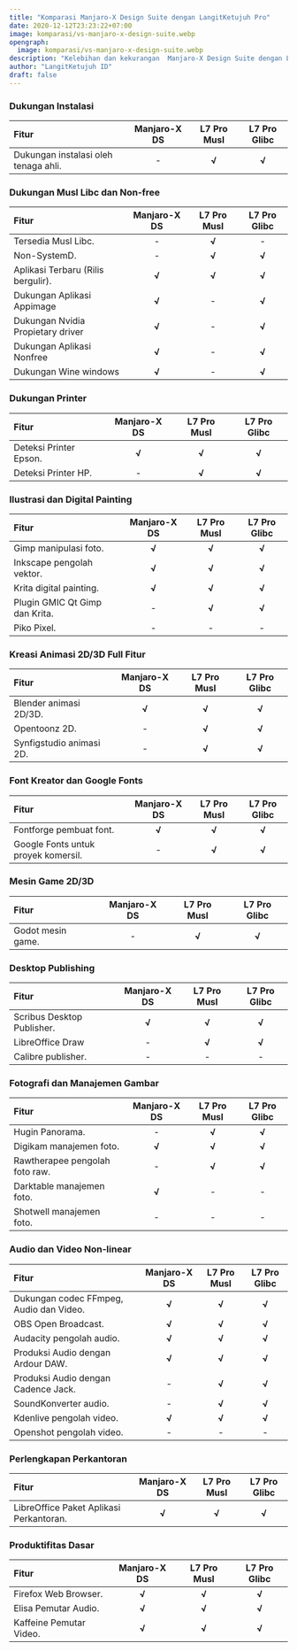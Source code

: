```yaml
---
title: "Komparasi Manjaro-X Design Suite dengan LangitKetujuh Pro"
date: 2020-12-12T23:23:22+07:00
image: komparasi/vs-manjaro-x-design-suite.webp
opengraph:
  image: komparasi/vs-manjaro-x-design-suite.webp
description: "Kelebihan dan kekurangan  Manjaro-X Design Suite dengan LangitKetujuh Pro."
author: "LangitKetujuh ID"
draft: false
---
```


### Dukungan Instalasi

**Fitur** | **Manjaro-X DS** | **L7 Pro Musl** | **L7 Pro Glibc**
:--- | :---: | :---: | :---:
Dukungan instalasi oleh tenaga ahli. | - | **√** | **√**

### Dukungan Musl Libc dan Non-free

**Fitur** | **Manjaro-X DS** | **L7 Pro Musl** | **L7 Pro Glibc**
:--- | :---: | :---: | :---:
Tersedia Musl Libc. | - | **√** | -
Non-SystemD. | - | **√** | **√**
Aplikasi Terbaru (Rilis bergulir). | **√** | **√** | **√**
Dukungan Aplikasi Appimage | **√** | - | **√**
Dukungan Nvidia Propietary driver | **√** | - | **√**
Dukungan Aplikasi Nonfree  | **√** |- | **√**
Dukungan Wine windows | **√** | - | **√**

### Dukungan Printer

**Fitur** | **Manjaro-X DS** | **L7 Pro Musl** | **L7 Pro Glibc**
:--- | :---: | :---: | :---:
Deteksi Printer Epson. | **√** | **√** | **√**
Deteksi Printer HP. | - | **√** | **√**

### Ilustrasi dan Digital Painting

**Fitur** | **Manjaro-X DS** | **L7 Pro Musl** | **L7 Pro Glibc**
:--- | :---: | :---: | :---:
Gimp manipulasi foto. | **√** | **√** | **√**
Inkscape pengolah vektor. | **√** | **√** | **√**
Krita digital painting. | **√** | **√** | **√**
Plugin GMIC Qt Gimp dan Krita. | - | **√** | **√**
Piko Pixel. | - | - | - 

### Kreasi Animasi 2D/3D Full **Fitur**

**Fitur** | **Manjaro-X DS** | **L7 Pro Musl** | **L7 Pro Glibc**
:--- | :---: | :---: | :---:
Blender animasi 2D/3D. | **√** | **√** | **√**
Opentoonz 2D. | - | **√** | **√**
Synfigstudio animasi 2D. | - | **√** | **√**

### Font Kreator dan Google Fonts

**Fitur** | **Manjaro-X DS** | **L7 Pro Musl** | **L7 Pro Glibc**
:--- | :---: | :---: | :---:
Fontforge pembuat font. | **√** | **√** | **√**
Google Fonts untuk proyek komersil. | - | **√** | **√**

### Mesin Game 2D/3D

**Fitur** | **Manjaro-X DS** | **L7 Pro Musl** | **L7 Pro Glibc**
:--- | :---: | :---: | :---:
Godot mesin game. | - | **√** | **√**

### Desktop Publishing

**Fitur** | **Manjaro-X DS** | **L7 Pro Musl** | **L7 Pro Glibc**
:--- | :---: | :---: | :---:
Scribus Desktop Publisher. | **√** | **√** | **√**
LibreOffice Draw | - | **√** | **√**
Calibre publisher. | - | - | -

### Fotografi dan Manajemen Gambar

**Fitur** | **Manjaro-X DS** | **L7 Pro Musl** | **L7 Pro Glibc**
:--- | :---: | :---: | :---:
Hugin Panorama. | - | **√** | **√**
Digikam manajemen foto. | **√** | **√** | **√**
Rawtherapee pengolah foto raw. | -| **√** | **√**
Darktable manajemen foto. | **√** | - | -
Shotwell manajemen foto. | - | - | - 

### Audio dan Video Non-linear

**Fitur** | **Manjaro-X DS** | **L7 Pro Musl** | **L7 Pro Glibc**
:--- | :---: | :---: | :---:
Dukungan codec FFmpeg, Audio dan Video. | **√** | **√** | **√**
OBS Open Broadcast. | **√** | **√** | **√**
Audacity pengolah audio. | **√** | **√** | **√**
Produksi Audio dengan Ardour DAW. | **√** | **√** | **√**
Produksi Audio dengan Cadence Jack. | - | **√** | **√**
SoundKonverter audio. | - | **√** | **√**
Kdenlive pengolah video. | **√** | **√** | **√**
Openshot pengolah video. | - | - | -

### Perlengkapan Perkantoran

**Fitur** | **Manjaro-X DS** | **L7 Pro Musl** | **L7 Pro Glibc**
:--- | :---: | :---: | :---:
LibreOffice Paket Aplikasi Perkantoran. | **√** | **√** | **√**

### Produktifitas Dasar

**Fitur** | **Manjaro-X DS** | **L7 Pro Musl** | **L7 Pro Glibc**
:--- | :---: | :---: | :---:
Firefox Web Browser. | **√** | **√** | **√**
Elisa Pemutar Audio. | **√** | **√** | **√**
Kaffeine Pemutar Video. | **√** | **√** | **√**
